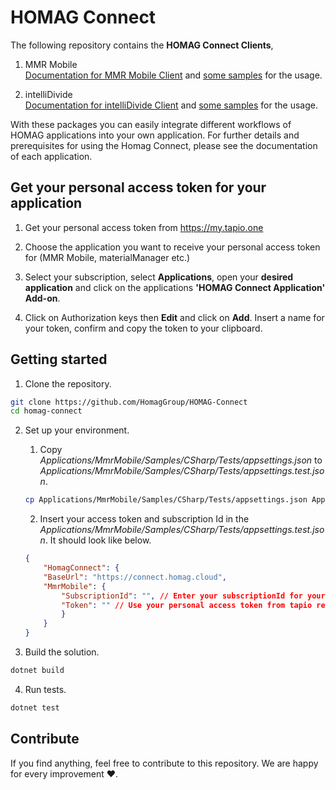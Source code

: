 # HOMAG Connect

The following repository contains the **HOMAG Connect Clients**, 

1. MMR Mobile <br> 
   [Documentation for MMR Mobile Client](/Applications/MmrMobile/Documentation/README.md) and [some samples](/Applications/MmrMobile/Samples/) for the usage.

2. intelliDivide <br> 
   [Documentation for intelliDivide Client](/Applications/intelliDivide/Documentation/README.md) and [some samples](/Applications/intelliDivide/Samples/) for the usage.

With these packages you can easily integrate different workflows of HOMAG applications into your own application. For further details and prerequisites for using the Homag Connect, please see the documentation of each application.

## Get your personal access token for your application
1. Get your personal access token from https://my.tapio.one

2. Choose the application you want to receive your personal access token for (MMR Mobile, materialManager etc.)

3. Select your subscription, select **Applications**, open your **desired application** and click on the applications **'HOMAG Connect Application' Add-on**.

4. Click on Authorization keys then **Edit** and click on **Add**. Insert a name for your token, confirm and copy the token to your clipboard.

## Getting started

1. Clone the repository.

~~~bash
git clone https://github.com/HomagGroup/HOMAG-Connect
cd homag-connect
~~~

2. Set up your environment.

    1. Copy *Applications/MmrMobile/Samples/CSharp/Tests/appsettings.json* to *Applications/MmrMobile/Samples/CSharp/Tests/appsettings.test.json*.

    ~~~bash
    cp Applications/MmrMobile/Samples/CSharp/Tests/appsettings.json Applications/MmrMobile/Samples/CSharp/Tests/appsettings.test.json
    ~~~

    2. Insert your access token and subscription Id in the *Applications/MmrMobile/Samples/CSharp/Tests/appsettings.test.json*. It should look like below.

    ~~~json
    {
        "HomagConnect": {
        "BaseUrl": "https://connect.homag.cloud",
        "MmrMobile": {
            "SubscriptionId": "", // Enter your subscriptionId for your requests
            "Token": "" // Use your personal access token from tapio related to this application
            }
        }
    }
    ~~~

3. Build the solution.

~~~bash
dotnet build
~~~

4. Run tests.

~~~bash
dotnet test
~~~


## Contribute

If you find anything, feel free to contribute to this repository. We are happy for every improvement ❤️.
